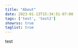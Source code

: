 ```yaml
---
title: "About"
date: 2023-01-13T15:34:51-07:00
tags: ['test', 'test2']
showrss: true
taglist: true
---
```

test
